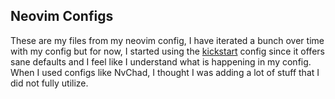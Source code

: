 ## Neovim Configs

These are my files from my neovim config, I have iterated a bunch over time with my config but for now, I started using the [kickstart](https://github.com/nvim-lua/kickstart.nvim) config since it offers sane defaults and I feel like I understand what is happening in my config. When I used configs like NvChad, I thought I was adding a lot of stuff that I did not fully utilize.
